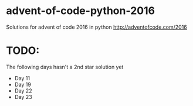 # advent-of-code-python-2016

Solutions for advent of code 2016 in python http://adventofcode.com/2016

# TODO:
The following days hasn't a 2nd star solution yet
 * Day 11
 * Day 19
 * Day 22
 * Day 23
